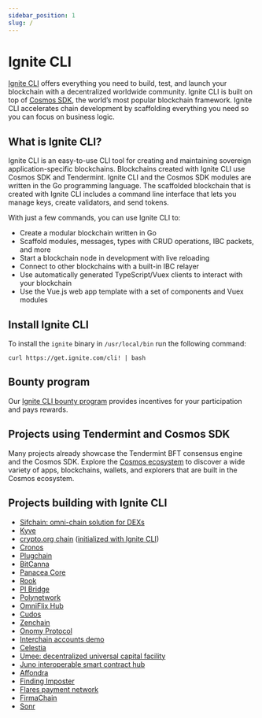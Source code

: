 ```yaml
---
sidebar_position: 1
slug: /
---
```


# Ignite CLI

[Ignite CLI](https://github.com/ignite/cli) offers everything you need to build, test, and launch your blockchain with a decentralized worldwide community. Ignite CLI is built on top of [Cosmos SDK](https://docs.cosmos.network), the world’s most popular blockchain framework. Ignite CLI accelerates chain development by scaffolding everything you need so you can focus on business logic.

## What is Ignite CLI?

Ignite CLI is an easy-to-use CLI tool for creating and maintaining sovereign application-specific blockchains. Blockchains created with Ignite CLI use Cosmos SDK and Tendermint. Ignite CLI and the Cosmos SDK modules are written in the Go programming language. The scaffolded blockchain that is created with Ignite CLI includes a command line interface that lets you manage keys, create validators, and send tokens.

With just a few commands, you can use Ignite CLI to:

* Create a modular blockchain written in Go
* Scaffold modules, messages, types with CRUD operations, IBC packets, and more
* Start a blockchain node in development with live reloading
* Connect to other blockchains with a built-in IBC relayer
* Use automatically generated TypeScript/Vuex clients to interact with your blockchain
* Use the Vue.js web app template with a set of components and Vuex modules

## Install Ignite CLI

To install the `ignite` binary in `/usr/local/bin` run the following command:

```
curl https://get.ignite.com/cli! | bash
```

## Bounty program

Our [Ignite CLI bounty program](09-bounty.md) provides incentives for your participation and pays rewards.

## Projects using Tendermint and Cosmos SDK

Many projects already showcase the Tendermint BFT consensus engine and the Cosmos SDK. Explore the [Cosmos ecosystem](https://cosmos.network/ecosystem/apps) to discover a wide variety of apps, blockchains, wallets, and explorers that are built in the Cosmos ecosystem.

## Projects building with Ignite CLI

* [Sifchain: omni-chain solution for DEXs](https://github.com/Sifchain/sifnode)
* [Kyve](https://www.kyve.network/)
* [crypto.org chain](https://github.com/crypto-org-chain/chain-main) ([initialized with Ignite CLI](https://github.com/crypto-org-chain/chain-main/commit/37b2ecb49a9aae7c581270a4f2dbecfcd8e8a6e9))
* [Cronos](https://github.com/crypto-org-chain/cronos)
* [Plugchain](https://github.com/oracleNetworkProtocol/plugchain)
* [BitCanna](https://github.com/BitCannaGlobal/bcna)
* [Panacea Core](https://github.com/medibloc/panacea-core)
* [Rook](https://github.com/cmwaters/rook)
* [PI Bridge](https://github.com/pchain-org/pi-bridge)
* [Polynetwork](https://github.com/Switcheo/polynetwork-cosmos)
* [OmniFlix Hub](https://github.com/OmniFlix/omniflixhub)
* [Cudos](https://github.com/CudoVentures/cudos-node)
* [Zenchain](https://github.com/zenchainprotocol/zenchain)
* [Onomy Protocol](https://github.com/onomyprotocol/ochain)
* [Interchain accounts demo](https://github.com/cosmos/interchain-accounts)
* [Celestia](https://github.com/celestiaorg/celestia-app)
* [Umee: decentralized universal capital facility](https://github.com/umee-network/umee)
* [Juno interoperable smart contract hub](https://github.com/CosmosContracts/Juno)
* [Affondra](https://github.com/EG-easy/affondra)
* [Finding Imposter](https://github.com/chantmk/Finding-imposter)
* [Flares payment network](https://github.com/wangfeiping/flares)
* [FirmaChain](https://github.com/firmachain/firmachain)
* [Sonr](https://github.com/sonr-io/sonr)
